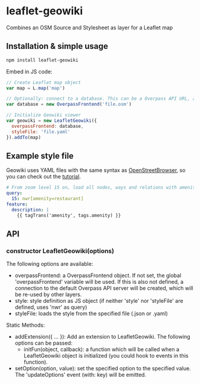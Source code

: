 # leaflet-geowiki
Combines an OSM Source and Stylesheet as layer for a Leaflet map

## Installation & simple usage
```sh
npm install leaflet-geowiki
```

Embed in JS code:
```js
// Create Leaflet map object
var map = L.map('map')

// Optionally: connect to a database. This can be a Overpass API URL, a .osm or .osm.bz2 file
var database = new OverpassFrontend('file.osm')

// Initialize Geowiki viewer
var geowiki = new LeafletGeowiki({
  overpassFrontend: database,
  styleFile: 'file.yaml'
}).addTo(map)
```

## Example style file
Geowiki uses YAML files with the same syntax as [OpenStreetBrowser](https://github.com/plepe/OpenStreetBrowser), so you can check out the [tutorial](https://github.com/plepe/openstreetbrowser-categories-examples).

```yaml
# From zoom level 15 on, load all nodes, ways and relations with amenity=restaurant.
query:
  15: nwr[amenity=restaurant]
feature:
  description: |
    {{ tagTrans('amenity', tags.amenity) }}
```

## API
### constructor LeafletGeowiki(options)
The following options are available:
* overpassFrontend: a OverpassFrontend object. If not set, the global 'overpassFrontend' variable will be used. If this is also not defined, a connection to the default Overpass API server will be created, which will be re-used by other layers.
* style: style definition as JS object (if neither 'style' nor 'styleFile' are defined, uses 'nwr' as query)
* styleFile: loads the style from the specified file (.json or .yaml)

Static Methods:
* addExtension({ ... }): Add an extension to LeafletGeowiki. The following options can be passed:
  * initFun(object, callback): a function which will be called when a LeafletGeowiki object is initialized (you could hook to events in this function).
* setOption(option, value): set the specified option to the specified value. The 'updateOptions' event (with: key) will be emitted.
